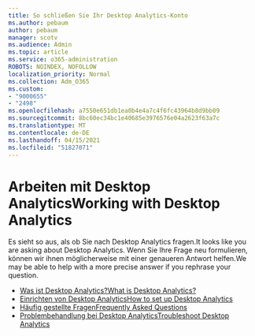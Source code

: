 ```yaml
---
title: So schließen Sie Ihr Desktop Analytics-Konto
ms.author: pebaum
author: pebaum
manager: scotv
ms.audience: Admin
ms.topic: article
ms.service: o365-administration
ROBOTS: NOINDEX, NOFOLLOW
localization_priority: Normal
ms.collection: Adm_O365
ms.custom:
- "9000655"
- "2498"
ms.openlocfilehash: a7550e651db1ea0b4e4a7c4f6fc43964b8d9bb09
ms.sourcegitcommit: 8bc60ec34bc1e40685e3976576e04a2623f63a7c
ms.translationtype: MT
ms.contentlocale: de-DE
ms.lasthandoff: 04/15/2021
ms.locfileid: "51827071"
---
```

# <a name="working-with-desktop-analytics"></a><span data-ttu-id="782d8-102">Arbeiten mit Desktop Analytics</span><span class="sxs-lookup"><span data-stu-id="782d8-102">Working with Desktop Analytics</span></span>

<span data-ttu-id="782d8-103">Es sieht so aus, als ob Sie nach Desktop Analytics fragen.</span><span class="sxs-lookup"><span data-stu-id="782d8-103">It looks like you are asking about Desktop Analytics.</span></span> <span data-ttu-id="782d8-104">Wenn Sie Ihre Frage neu formulieren, können wir ihnen möglicherweise mit einer genaueren Antwort helfen.</span><span class="sxs-lookup"><span data-stu-id="782d8-104">We may be able to help with a more precise answer if you rephrase your question.</span></span>

- [<span data-ttu-id="782d8-105">Was ist Desktop Analytics?</span><span class="sxs-lookup"><span data-stu-id="782d8-105">What is Desktop Analytics?</span></span>](https://docs.microsoft.com/configmgr/desktop-analytics/overview)
- [<span data-ttu-id="782d8-106">Einrichten von Desktop Analytics</span><span class="sxs-lookup"><span data-stu-id="782d8-106">How to set up Desktop Analytics</span></span>](https://docs.microsoft.com/configmgr/desktop-analytics/set-up)
- [<span data-ttu-id="782d8-107">Häufig gestellte Fragen</span><span class="sxs-lookup"><span data-stu-id="782d8-107">Frequently Asked Questions</span></span>](https://docs.microsoft.com/configmgr/desktop-analytics/faq)
- [<span data-ttu-id="782d8-108">Problembehandlung bei Desktop Analytics</span><span class="sxs-lookup"><span data-stu-id="782d8-108">Troubleshoot Desktop Analytics</span></span>](https://docs.microsoft.com/configmgr/desktop-analytics/troubleshooting)